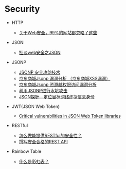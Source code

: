 # Security

* HTTP
  * [关于Web安全，99%的网站都忽略了这些](https://blog.wilddog.com/?p=290)

* JSON
  * [扯谈web安全之JSON](http://blog.csdn.net/hengyunabc/article/details/26305203)

* JSONP
  * [JSONP 安全攻防技术](http://blog.knownsec.com/2015/03/jsonp_security_technic/)
  * [京东商城Jsonp 漏洞分析 （京东商城XSS漏洞）](http://blog.chacuo.net/304.html)
  * [京东商城Jsonp 资源越权限访问漏洞分析](http://blog.chacuo.net/323.html)
  * [利用JSONP进行水坑攻击](http://drops.wooyun.org/papers/6612)
  * [JSON探针—定位目标网络虚拟信息身份](http://zone.wooyun.org/content/16309)

* JWT(JSON Web Token)
  * [Critical vulnerabilities in JSON Web Token libraries](https://www.chosenplaintext.ca/2015/03/31/jwt-algorithm-confusion.html)

* RESTful
  * [怎么做能提供RESTful的安全性？](http://www.oschina.net/question/1390076_230160)
  * [撰写安全合格的REST API](https://zhuanlan.zhihu.com/p/20034107)

* Rainbow Table
  * [什么是彩虹表？](https://www.zhihu.com/question/19790488)
